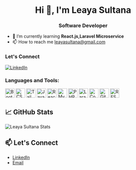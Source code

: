 <h1 align="center">Hi 👋, I'm Leaya Sultana</h1>
<h3 align="center">Software Developer</h3>

- 🌱 I’m currently learning **React.js,Laravel Microservice**
- 📫 How to reach me <a>leayasultana@gmail.com</a>

### Let's Connect

<p align="left">
  <a href="https://www.linkedin.com/in/leaya-sultana-74b1a21b4/L" target="_blank">
    <img align="center" src="https://img.shields.io/badge/LinkedIn-0077B5?style=for-the-badge&logo=linkedin&logoColor=white" alt="LinkedIn" />
  </a>
</p>

### Languages and Tools:

<p align="left">
  <img src="https://img.shields.io/badge/Bootstrap-563D7C?style=for-the-badge&logo=bootstrap&logoColor=white" alt="Bootstrap" width="30" height="30" />
  <img src="https://img.shields.io/badge/CSS3-1572B6?style=for-the-badge&logo=css3&logoColor=white" alt="CSS" width="30" height="30" />
  <img src="https://img.shields.io/badge/Tailwind_CSS-38B2AC?style=for-the-badge&logo=tailwind-css&logoColor=white" alt="Tailwind CSS" width="30" height="30" />
  <img src="https://img.shields.io/badge/JavaScript-F7DF1E?style=for-the-badge&logo=javascript&logoColor=black" alt="JavaScript" width="30" height="30" />
  <img src="https://img.shields.io/badge/React-61DAFB?style=for-the-badge&logo=react&logoColor=black" alt="React" width="30" height="30" />
  <img src="https://img.shields.io/badge/MySQL-4479A1?style=for-the-badge&logo=mysql&logoColor=white" alt="MySQL" width="30" height="30" />
  <img src="https://img.shields.io/badge/PHP-777BB4?style=for-the-badge&logo=php&logoColor=white" alt="PHP" width="30" height="30" />
  <img src="https://img.shields.io/badge/Laravel-FF2D20?style=for-the-badge&logo=laravel&logoColor=white" alt="Laravel" width="30" height="30" />
  <img src="https://img.shields.io/badge/CodeIgniter-F95959?style=for-the-badge&logo=codeigniter&logoColor=white" alt="CodeIgniter" width="30" height="30" />
  <img src="https://img.shields.io/badge/Git-F05032?style=for-the-badge&logo=git&logoColor=white" alt="Git" width="30" height="30" />
  <img src="https://img.shields.io/badge/REST_API-000000?style=for-the-badge&logo=restapi&logoColor=white" alt="REST API" width="30" height="30" />
</p>

## 📈 GitHub Stats

![Leaya Sultana Stats](https://github-readme-stats.vercel.app/api?username=Leaya0214&show_icons=true&theme=default)

## 📫 Let's Connect

- [LinkedIn](https://www.linkedin.com/in/leaya-sultana-74b1a21b4/)
- [Email](leayasultana@example.com)
